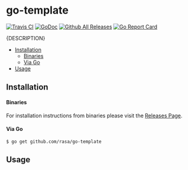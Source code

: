 # go-template

[![Travis CI](https://img.shields.io/travis/rasa/go-template.svg)](https://travis-ci.org/rasa/go-template)
[![GoDoc](https://img.shields.io/badge/godoc-reference-5272B4.svg)](https://godoc.org/github.com/rasa/go-template)
[![Github All Releases](https://img.shields.io/github/downloads/rasa/go-template/total.svg)](https://github.com/rasa/go-template/releases)
[![Go Report Card](https://goreportcard.com/badge/github.com/rasa/go-template)](https://goreportcard.com/report/github.com/rasa/go-template)
<!--
[![Join the chat at https://gitter.im/rasa/go-template](https://badges.gitter.im/Join%20Chat.svg)](https://gitter.im/rasa/go-template?utm_source=badge&utm_medium=badge&utm_campaign=pr-badge&utm_content=badge)
-->
{DESCRIPTION}

* [Installation](README.md#installation)
   * [Binaries](README.md#binaries)
   * [Via Go](README.md#via-go)
* [Usage](README.md#usage)

## Installation

#### Binaries

For installation instructions from binaries please visit the [Releases Page](https://github.com/rasa/go-template/releases).

#### Via Go

```console
$ go get github.com/rasa/go-template
```

## Usage

```console
```
